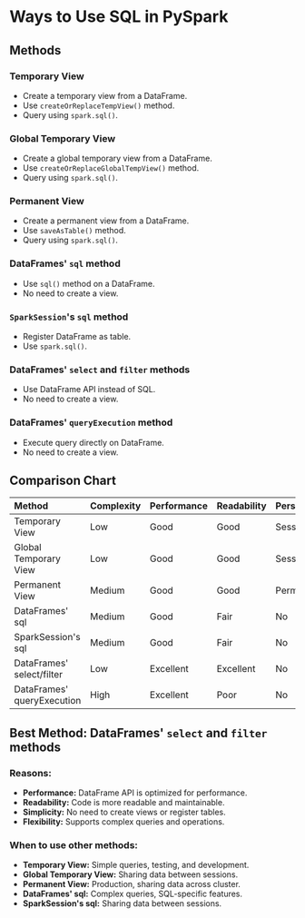 # Ways to Use SQL in PySpark

## Methods

### Temporary View
* Create a temporary view from a DataFrame.
* Use `createOrReplaceTempView()` method.
* Query using `spark.sql()`.

### Global Temporary View
* Create a global temporary view from a DataFrame.
* Use `createOrReplaceGlobalTempView()` method.
* Query using `spark.sql()`.

### Permanent View
* Create a permanent view from a DataFrame.
* Use `saveAsTable()` method.
* Query using `spark.sql()`.

### DataFrames' `sql` method
* Use `sql()` method on a DataFrame.
* No need to create a view.

### `SparkSession`'s `sql` method
* Register DataFrame as table.
* Use `spark.sql()`.

### DataFrames' `select` and `filter` methods
* Use DataFrame API instead of SQL.
* No need to create a view.

### DataFrames' `queryExecution` method
* Execute query directly on DataFrame.
* No need to create a view.

## Comparison Chart

| Method                   | Complexity | Performance | Readability | Persistence | Sharing |
| :----------------------- | :--------- | :---------- | :---------- | :---------- | :------ |
| Temporary View           | Low        | Good        | Good        | Session     | No      |
| Global Temporary View    | Low        | Good        | Good        | Session     | Yes     |
| Permanent View           | Medium     | Good        | Good        | Permanent   | Yes     |
| DataFrames' sql          | Medium     | Good        | Fair        | No          | No      |
| SparkSession's sql       | Medium     | Good        | Fair        | No          | Yes     |
| DataFrames' select/filter | Low        | Excellent   | Excellent   | No          | No      |
| DataFrames' queryExecution | High       | Excellent   | Poor        | No          | No      |

## Best Method: DataFrames' `select` and `filter` methods

### Reasons:
* **Performance:** DataFrame API is optimized for performance.
* **Readability:** Code is more readable and maintainable.
* **Simplicity:** No need to create views or register tables.
* **Flexibility:** Supports complex queries and operations.

### When to use other methods:
* **Temporary View:** Simple queries, testing, and development.
* **Global Temporary View:** Sharing data between sessions.
* **Permanent View:** Production, sharing data across cluster.
* **DataFrames' sql:** Complex queries, SQL-specific features.
* **SparkSession's sql:** Sharing data between sessions.